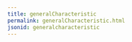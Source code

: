 ```yaml
---
title: generalCharacteristic
permalink: generalCharacteristic.html
jsonid: generalcharacteristic
---
```

